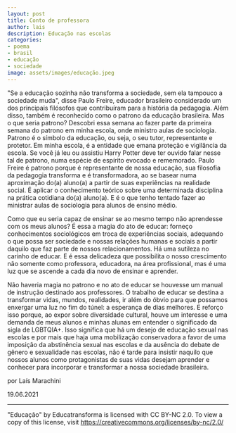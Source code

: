 ```yaml
---
layout: post
title: Conto de professora
author: lais
description: Educação nas escolas
categories:
- poema
- brasil
- educação
- sociedade
image: assets/images/educação.jpeg
---
```


"Se a educação sozinha não transforma a sociedade, sem ela tampouco a sociedade muda", disse Paulo Freire, educador brasileiro considerado um dos principais filósofos que contribuíram para a história da pedagogia. Além disso, também é reconhecido como o patrono da educação brasileira. Mas o que seria patrono? Descobri essa semana ao fazer parte da primeira semana do patrono em minha escola, onde ministro aulas de sociologia. Patrono é o símbolo da educação, ou seja, o seu tutor, representante e protetor. Em minha escola, é a entidade que emana proteção e vigilância da escola. Se você já leu ou assistiu Harry Potter deve ter ouvido falar nesse tal de patrono, numa espécie de espírito evocado e rememorado. Paulo Freire é patrono porque é representante de nossa educação, sua filosofia da pedagogia transforma e é transformadora, ao se basear numa aproximação do(a) aluno(a) a partir de suas experiências na realidade social. É aplicar o conhecimento teórico sobre uma determinada disciplina na prática cotidiana do(a) aluno(a). E é o que tenho tentado fazer ao ministrar aulas de sociologia para alunos de ensino médio.

Como que eu seria capaz de ensinar se ao mesmo tempo não aprendesse com os meus alunos? É essa a magia do ato de educar: forneço conhecimentos sociológicos em troca de experiências sociais, adequando o que possa ser sociedade e nossas relações humanas e sociais a partir daquilo que faz parte de nossos relacionamentos. Há uma sutileza no carinho de educar. E é essa delicadeza que possibilita o nosso crescimento não somente como professora, educadora, na área profissional, mas é uma luz que se ascende a cada dia novo de ensinar e aprender. 

Não haveria magia no patrono e no ato de educar se houvesse um manual de instrução destinado aos professores. O trabalho de educar se destina a transformar vidas, mundos, realidades, ir além do óbvio para que possamos enxergar uma luz no fim do túnel: a esperança de dias melhores. E reforço isso porque, ao expor sobre diversidade cultural, houve um interesse e uma demanda de meus alunos e minhas alunas em entender o significado da sigla de LGBTQIA+. Isso significa que há um desejo de educação sexual nas escolas e por mais que haja uma mobilização conservadora a favor de uma imposição da abstinência sexual nas escolas e da ausência do debate de gênero e sexualidade nas escolas, não é tarde para insistir naquilo que nossos alunos como protagonistas de suas vidas desejam aprender e conhecer para incorporar e transformar a nossa sociedade brasileira. 
 
por Laís Marachini

19.06.2021

---

"Educação" by Educatransforma is licensed with CC BY-NC 2.0. To view a copy of this license, visit https://creativecommons.org/licenses/by-nc/2.0/
